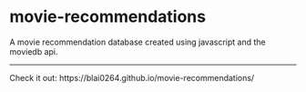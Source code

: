 # movie-recommendations
A movie recommendation database created using javascript and the moviedb api.
<hr>
Check it out: https://blai0264.github.io/movie-recommendations/
